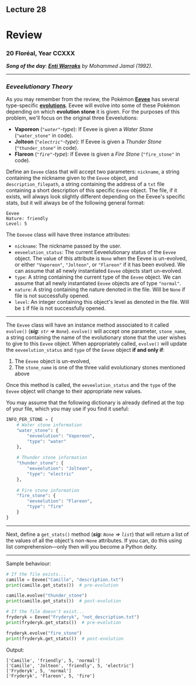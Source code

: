 ## Lecture 28

# Review

### 20 Floréal, Year CCXXX

***Song of the day***: _[**Enti Warraks**](https://youtu.be/TcDJMyMYhNM) by Mohammed Jamal (1992)._

---

### _Eeveelutionary Theory_

As you may remember from the review, the Pokémon 
[**Eevee**](https://bulbapedia.bulbagarden.net/wiki/Eevee_(Pok%C3%A9mon)) has several type-specific 
[**evolutions**](https://bulbapedia.bulbagarden.net/wiki/Eeveelution). Eevee will evolve into some of these Pokémon 
depending on which **evolution stone** it is given. For the purposes of this problem, we'll focus on the original three 
Eeveelutions:

- **Vaporeon** (_`"water"`-type_): If Eevee is given a _Water Stone_ (`"water_stone"` in code).
- **Jolteon** (_`"electric"`-type_): If Eevee is given a _Thunder Stone_ (`"thunder_stone"` in code).
- **Flareon** (_`"fire"`-type_): If Eevee is given a _Fire Stone_ (`"fire_stone"` in code).

Define an `Eevee` class that will accept two parameters: `nickname`, a string containing the nickname given to the 
`Eevee` object, and `description_filepath`, a string containing the address of a `txt` file containing a short 
description of this specific `Eevee` object. The file, if it exists, will always look slightly different depending on 
the Eevee's specific stats, but it will always be of the following general format:

```text
Eevee
Nature: friendly
Level: 5
```

The `Eeevee` class will have three instance attributes:

- `nickname`: The nickname passed by the user.
- `eeveelution_status`: The current Eeveelutionary status of the `Eevee` object. The value of this attribute is `None` 
when the Eevee is un-evolved, or either `"Vaporeon"`, `"Jolteon"`, or `"Flareon"` if it has been evolved. We can assume
that all newly instantiated `Eevee` objects start un-evolved.
- `type`: A string containing the current type of the `Eevee` object. We can assume that all newly instantiated `Eevee`
objects are of type `"normal"`.
- `nature`: A string containing the nature denoted in the file. Will be `None` if file is not successfully opened.
- `level`: An integer containing this object's level as denoted in the file. Will be `1` if file is not successfully 
opened.

---

The `Eevee` class will have an instance method associated to it called `evolve()` (_**sig**: `str` => `None`_). 
`evolve()` will accept one parameter, `stone_name`, a string containing the name of the evolutionary stone that the user
wishes to give to this `Eevee` object. When appropriately called, `evolve()` will update the `eeveelution_status` and 
`type` of the `Eevee` object **if and only if**:

1. The `Eevee` object is un-evolved,
2. The `stone_name` is one of the three valid evolutionary stones mentioned above

Once this method is called, the `eeveelution_status` and the `type` of the `Eevee` object will change to their 
appropriate new values.

You may assume that the following dictionary is already defined at the top of your file, which you may use if you find 
it useful:

```python
INFO_PER_STONE = {
    # Water stone information
    "water_stone": {
        "eeveelution": "Vaporeon",
        "type": "water"
    },
    
    # Thunder stone information
    "thunder_stone": {
        "eeveelution": "Jolteon",
        "type": "electric"
    },
    
    # Fire stone information
    "fire_stone": {
        "eeveelution": "Flareon",
        "type": "fire"
    }
}
```

---

Next, define a `get_stats()` method (_**sig**: `None` => `list`_) that will return a list of the values of all the object's non-`None` attributes. If
you can, do this using list comprehension—only then will you become a Python deity.

---

Sample behaviour:

```python
# If the file exists...
camille = Eevee("Camille", "description.txt")
print(camille.get_stats())  # pre-evolution

camille.evolve("thunder_stone")
print(camille.get_stats())  # post-evolution

# If the file doesn't exist...
fryderyk = Eevee("Fryderyk", "not_description.txt")
print(fryderyk.get_stats())  # pre-evolution

fryderyk.evolve("fire_stone")
print(fryderyk.get_stats())  # post-evolution
```

Output:

```text
['Camille', 'friendly', 5, 'normal']
['Camille', 'Jolteon', 'friendly', 5, 'electric']
['Fryderyk', 5, 'normal']
['Fryderyk', 'Flareon', 5, 'fire']
```